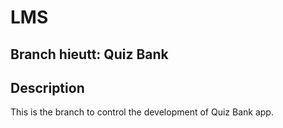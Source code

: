 # LMS

## Branch hieutt: Quiz Bank

## Description
This is the branch to control the development of Quiz Bank app.<br>
